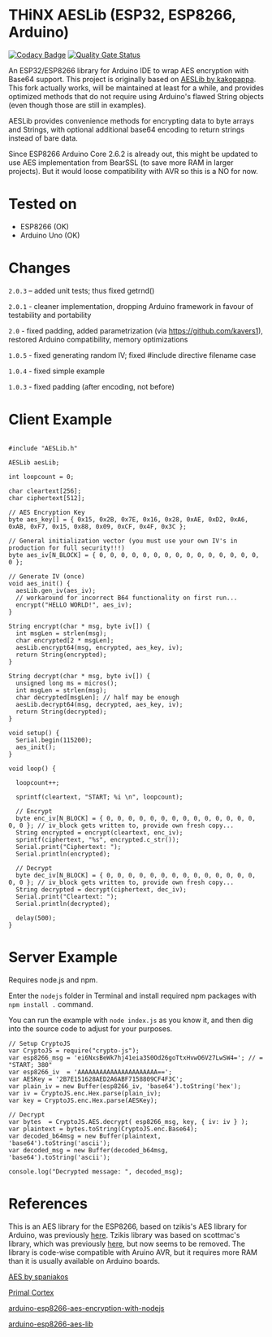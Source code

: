 # THiNX AESLib (ESP32, ESP8266, Arduino)

[![Codacy Badge](https://api.codacy.com/project/badge/Grade/8dded023f3d14a69b3c38c9f5fd66a40)](https://www.codacy.com/app/suculent/thinx-aes-lib?utm_source=github.com&amp;utm_medium=referral&amp;utm_content=suculent/thinx-aes-lib&amp;utm_campaign=Badge_Grade) 
[![Quality Gate Status](https://sonarcloud.io/api/project_badges/measure?project=suculent_thinx-aes-lib&metric=alert_status)](https://sonarcloud.io/dashboard?id=suculent_thinx-aes-lib)

An ESP32/ESP8266 library for Arduino IDE to wrap AES encryption with Base64 support. This project is originally based on [AESLib by kakopappa](https://github.com/kakopappa/arduino-esp8266-aes-lib). This fork actually works, will be maintained at least for a while, and provides optimized methods that do not require using Arduino's flawed String objects (even though those are still in examples).

AESLib provides convenience methods for encrypting data to byte arrays and Strings, with optional additional base64 encoding to return strings instead of bare data.

Since ESP8266 Arduino Core 2.6.2 is already out, this might be updated to use AES implementation from BearSSL (to save more RAM in larger projects). But it would loose compatibility with AVR so this is a NO for now.

# Tested on

* ESP8266 (OK)
* Arduino Uno (OK)

# Changes

`2.0.3` – added unit tests; thus fixed getrnd()

`2.0.1` - cleaner implementation, dropping Arduino framework in favour of testability and portability

`2.0` - fixed padding, added parametrization (via https://github.com/kavers1), restored Arduino compatibility, memory optimizations

`1.0.5` - fixed generating random IV; fixed #include directive filename case

`1.0.4` - fixed simple example

`1.0.3` - fixed padding (after encoding, not before)

# Client Example

```

#include "AESLib.h"

AESLib aesLib;

int loopcount = 0;

char cleartext[256];
char ciphertext[512];

// AES Encryption Key
byte aes_key[] = { 0x15, 0x2B, 0x7E, 0x16, 0x28, 0xAE, 0xD2, 0xA6, 0xAB, 0xF7, 0x15, 0x88, 0x09, 0xCF, 0x4F, 0x3C };

// General initialization vector (you must use your own IV's in production for full security!!!)
byte aes_iv[N_BLOCK] = { 0, 0, 0, 0, 0, 0, 0, 0, 0, 0, 0, 0, 0, 0, 0, 0 };

// Generate IV (once)
void aes_init() {
  aesLib.gen_iv(aes_iv);
  // workaround for incorrect B64 functionality on first run...
  encrypt("HELLO WORLD!", aes_iv);
}

String encrypt(char * msg, byte iv[]) {  
  int msgLen = strlen(msg);
  char encrypted[2 * msgLen];
  aesLib.encrypt64(msg, encrypted, aes_key, iv);  
  return String(encrypted);
}

String decrypt(char * msg, byte iv[]) {
  unsigned long ms = micros();
  int msgLen = strlen(msg);
  char decrypted[msgLen]; // half may be enough
  aesLib.decrypt64(msg, decrypted, aes_key, iv);  
  return String(decrypted);
}

void setup() {
  Serial.begin(115200);
  aes_init();
}

void loop() {

  loopcount++;

  sprintf(cleartext, "START; %i \n", loopcount);  

  // Encrypt
  byte enc_iv[N_BLOCK] = { 0, 0, 0, 0, 0, 0, 0, 0, 0, 0, 0, 0, 0, 0, 0, 0 }; // iv_block gets written to, provide own fresh copy...
  String encrypted = encrypt(cleartext, enc_iv);
  sprintf(ciphertext, "%s", encrypted.c_str());
  Serial.print("Ciphertext: ");
  Serial.println(encrypted);

  // Decrypt
  byte dec_iv[N_BLOCK] = { 0, 0, 0, 0, 0, 0, 0, 0, 0, 0, 0, 0, 0, 0, 0, 0 }; // iv_block gets written to, provide own fresh copy...
  String decrypted = decrypt(ciphertext, dec_iv);  
  Serial.print("Cleartext: ");
  Serial.println(decrypted);  

  delay(500);
}

```

# Server Example

Requires node.js and npm.

Enter the `nodejs` folder in Terminal and install required npm packages with `npm install .` command.

You can run the example with `node index.js` as you know it, and then dig into the source code to adjust for your purposes.

```
// Setup CryptoJS
var CryptoJS = require("crypto-js");
var esp8266_msg = 'ei6NxsBeWk7hj41eia3S0Od26goTtxHvwO6V27LwSW4='; // = "START; 380"
var esp8266_iv  = 'AAAAAAAAAAAAAAAAAAAAAA==';
var AESKey = '2B7E151628AED2A6ABF7158809CF4F3C';
var plain_iv = new Buffer(esp8266_iv, 'base64').toString('hex');
var iv = CryptoJS.enc.Hex.parse(plain_iv);
var key = CryptoJS.enc.Hex.parse(AESKey);

// Decrypt
var bytes  = CryptoJS.AES.decrypt( esp8266_msg, key, { iv: iv } );
var plaintext = bytes.toString(CryptoJS.enc.Base64);
var decoded_b64msg = new Buffer(plaintext, 'base64').toString('ascii');
var decoded_msg = new Buffer(decoded_b64msg, 'base64').toString('ascii');

console.log("Decrypted message: ", decoded_msg);
```


# References

This is an AES library for the ESP8266, based on tzikis's AES library for Arduino, was previously [here](https://github.com/tzikis/arduino). Tzikis library was based on scottmac's library, which was previously [here](https://github.com/scottmac/arduino), but now seems to be removed. The library is code-wise compatible with Aruino AVR, but it requires more RAM than it is usually available on Arduino boards.

[AES by spaniakos](https://github.com/spaniakos/AES/)

[Primal Cortex](https://primalcortex.wordpress.com/2016/06/17/esp8266-logging-data-in-a-backend-aes-and-crypto-js/)

[arduino-esp8266-aes-encryption-with-nodejs](https://github.com/kakopappa/arduino-esp8266-aes-encryption-with-nodejs)

[arduino-esp8266-aes-lib](https://github.com/kakopappa/arduino-esp8266-aes-lib)
